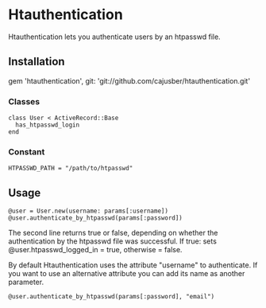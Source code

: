 Htauthentication
=============

Htauthentication lets you authenticate users by an htpasswd file.


Installation
-----------

  gem 'htauthentication', git: 'git://github.com/cajusber/htauthentication.git'
    

### Classes

    class User < ActiveRecord::Base
      has_htpasswd_login
    end
    
### Constant

    HTPASSWD_PATH = "/path/to/htpasswd"
     
    
Usage
-----------

    @user = User.new(username: params[:username])
    @user.authenticate_by_htpasswd(params[:password])
    
The second line returns true or false, depending on whether the authentication by the htpasswd 
file was successful. If true: sets @user.htpasswd_logged_in = true, otherwise = false.

By default Htauthentication uses the attribute "username" to authenticate. If you want 
to use an alternative attribute you can add its name as another parameter.

    @user.authenticate_by_htpasswd(params[:password], "email")


